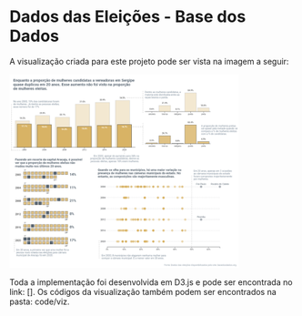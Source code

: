 # Dados das Eleições - Base dos Dados


A visualização criada para este projeto pode ser vista na imagem a seguir: 

<img src="images/viz_final.png" width="80%"/> 

Toda a implementação foi desenvolvida em D3.js e pode ser encontrada no link: []. Os códigos da visualização também podem ser encontrados na pasta: code/viz.